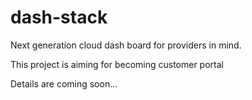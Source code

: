# dash-stack
Next generation cloud dash board for providers in mind.

This project is aiming for becoming customer portal

Details are coming soon...
